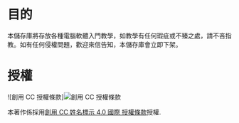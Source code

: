 ﻿# 目的

本儲存庫將存放各種電腦軟體入門教學，如教學有任何瑕疵或不臻之處，請不吝指教。如有任何侵權問題，歡迎來信告知，本儲存庫會立即下架。

# 授權

![創用 CC 授權條款]![創用 CC 授權條款](https://i.creativecommons.org/l/by/4.0/88x31.png)

本著作係採用[創用 CC 姓名標示 4.0 國際 授權條款](http://creativecommons.org/licenses/by/4.0/)授權.

